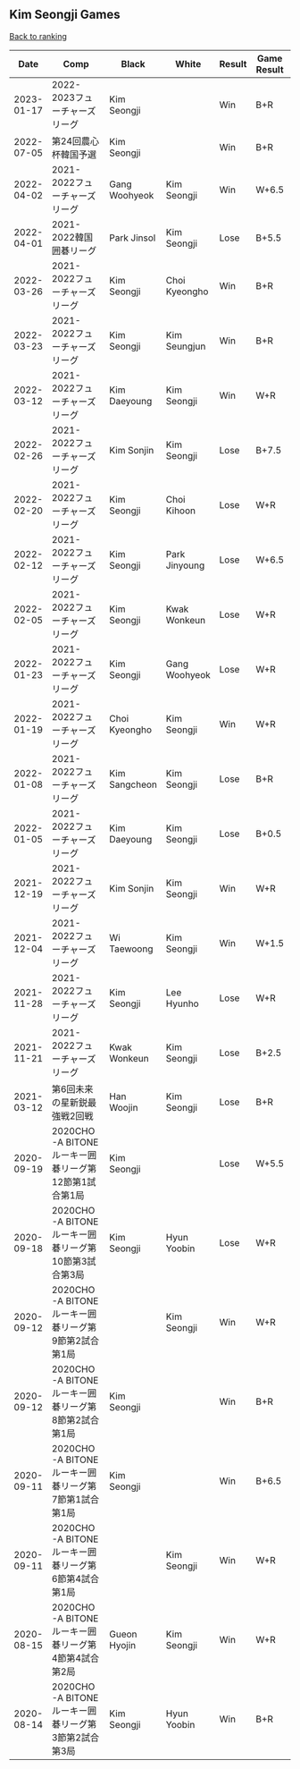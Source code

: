 ## Kim Seongji Games

[Back to ranking](../../index.md)




| **Date** | **Comp** | **Black** | **White** | **Result** | **Game Result** | **Komi** | **Rating** | **Diff** | 
| --- | --- | --- | --- | --- | --- | --- | --- | --- |
| 2023-01-17 | 2022-2023フューチャーズリーグ | Kim Seongji |  | Win | B+R | 6.5 | 3108 | 74 | 
| 2022-07-05 | 第24回農心杯韓国予選 | Kim Seongji |  | Win | B+R | 6.5 | 3034 | 43 | 
| 2022-04-02 | 2021-2022フューチャーズリーグ | Gang Woohyeok | Kim Seongji | Win | W+6.5 | 6.5 | 2991 | 38 | 
| 2022-04-01 | 2021-2022韓国囲碁リーグ | Park Jinsol | Kim Seongji | Lose | B+5.5 | 6.5 | 2953 | -6 | 
| 2022-03-26 | 2021-2022フューチャーズリーグ | Kim Seongji | Choi Kyeongho | Win | B+R | 6.5 | 2959 | 68 | 
| 2022-03-23 | 2021-2022フューチャーズリーグ | Kim Seongji | Kim Seungjun | Win | B+R | 6.5 | 2891 | 16 | 
| 2022-03-12 | 2021-2022フューチャーズリーグ | Kim Daeyoung | Kim Seongji | Win | W+R | 6.5 | 2875 | 76 | 
| 2022-02-26 | 2021-2022フューチャーズリーグ | Kim Sonjin | Kim Seongji | Lose | B+7.5 | 6.5 | 2799 | 11 | 
| 2022-02-20 | 2021-2022フューチャーズリーグ | Kim Seongji | Choi Kihoon | Lose | W+R | 6.5 | 2788 | -97 | 
| 2022-02-12 | 2021-2022フューチャーズリーグ | Kim Seongji | Park Jinyoung | Lose | W+6.5 | 6.5 | 2885 | 9 | 
| 2022-02-05 | 2021-2022フューチャーズリーグ | Kim Seongji | Kwak Wonkeun | Lose | W+R | 6.5 | 2876 | -17 | 
| 2022-01-23 | 2021-2022フューチャーズリーグ | Kim Seongji | Gang Woohyeok | Lose | W+R | 6.5 | 2893 | -40 | 
| 2022-01-19 | 2021-2022フューチャーズリーグ | Choi Kyeongho | Kim Seongji | Win | W+R | 6.5 | 2933 | 102 | 
| 2022-01-08 | 2021-2022フューチャーズリーグ | Kim Sangcheon | Kim Seongji | Lose | B+R | 6.5 | 2831 | -225 | 
| 2022-01-05 | 2021-2022フューチャーズリーグ | Kim Daeyoung | Kim Seongji | Lose | B+0.5 | 6.5 | 3056 | 161 | 
| 2021-12-19 | 2021-2022フューチャーズリーグ | Kim Sonjin | Kim Seongji | Win | W+R | 6.5 | 2895 | 3 | 
| 2021-12-04 | 2021-2022フューチャーズリーグ | Wi Taewoong | Kim Seongji | Win | W+1.5 | 6.5 | 2892 | 0 | 
| 2021-11-28 | 2021-2022フューチャーズリーグ | Kim Seongji | Lee Hyunho | Lose | W+R | 6.5 | 2892 | 0 | 
| 2021-11-21 | 2021-2022フューチャーズリーグ | Kwak Wonkeun | Kim Seongji | Lose | B+2.5 | 6.5 | 2892 | 0 | 
| 2021-03-12 | 第6回未来の星新鋭最強戦2回戦 | Han Woojin | Kim Seongji | Lose | B+R | 6.5 | 2892 | 88 | 
| 2020-09-19 | 2020CHO-A BITONEルーキー囲碁リーグ第12節第1試合第1局 | Kim Seongji |  | Lose | W+5.5 | 6.5 | 2804 | -50 | 
| 2020-09-18 | 2020CHO-A BITONEルーキー囲碁リーグ第10節第3試合第3局 | Kim Seongji | Hyun Yoobin | Lose | W+R | 6.5 | 2854 | -1 | 
| 2020-09-12 | 2020CHO-A BITONEルーキー囲碁リーグ第9節第2試合第1局 |  | Kim Seongji | Win | W+R | 6.5 | 2855 | 0 | 
| 2020-09-12 | 2020CHO-A BITONEルーキー囲碁リーグ第8節第2試合第1局 | Kim Seongji |  | Win | B+R | 6.5 | 2855 | 23 | 
| 2020-09-11 | 2020CHO-A BITONEルーキー囲碁リーグ第7節第1試合第1局 | Kim Seongji |  | Win | B+6.5 | 6.5 | 2832 | 0 | 
| 2020-09-11 | 2020CHO-A BITONEルーキー囲碁リーグ第6節第4試合第1局 |  | Kim Seongji | Win | W+R | 6.5 | 2832 | -26 | 
| 2020-08-15 | 2020CHO-A BITONEルーキー囲碁リーグ第4節第4試合第2局 | Gueon Hyojin | Kim Seongji | Win | W+R | 6.5 | 2858 | 135 | 
| 2020-08-14 | 2020CHO-A BITONEルーキー囲碁リーグ第3節第2試合第3局 | Kim Seongji | Hyun Yoobin | Win | B+R | 6.5 | 2723 | missing |




